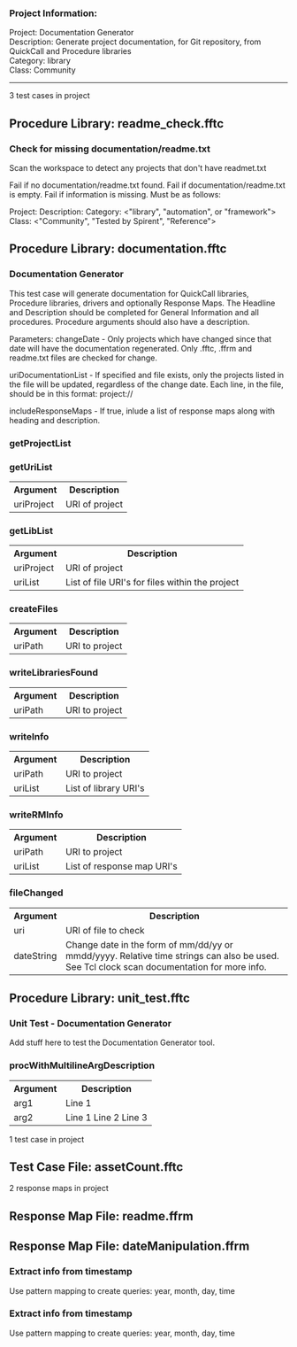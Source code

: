 ### Project Information:
Project: Documentation Generator  
Description: Generate project documentation, for Git repository, from QuickCall and Procedure libraries  
Category: library  
Class: Community  

 ----
3 test cases in project
## Procedure Library: readme_check.fftc
### Check for missing documentation/readme.txt
Scan the workspace to detect any projects that don't have readmet.txt

Fail if no documentation/readme.txt found.
Fail if documentation/readme.txt is empty.
Fail if information is missing. Must be as follows:

Project: <name>
Description: <Some wording about what the project does or is used for>
Category: <"library", "automation", or "framework">
Class: <"Community", "Tested by Spirent", "Reference">
## Procedure Library: documentation.fftc
### Documentation Generator
This test case will generate documentation for QuickCall libraries, Procedure libraries, drivers and optionally Response Maps. The Headline and Description should be completed for General Information and all procedures. Procedure arguments should also have a description.

Parameters:
changeDate - Only projects which have changed since that date will have the documentation regenerated. Only .fftc, .ffrm and readme.txt files are checked for change.

uriDocumentationList - If specified and file exists, only the projects listed in the file will be updated, regardless of the change date. Each line, in the file, should be in this format:
  project://<project name>

includeResponseMaps - If true, inlude a list of response maps along with heading and description.

### getProjectList
### getUriList
<table><tr><th>Argument</th><th>Description</th></tr>
<tr><td>uriProject</td><td>URI of project</tr></td></table>

### getLibList
<table><tr><th>Argument</th><th>Description</th></tr>
<tr><td>uriProject</td><td>URI of project</tr></td>
<tr><td>uriList</td><td>List of file URI's for files within the project</tr></td></table>

### createFiles
<table><tr><th>Argument</th><th>Description</th></tr>
<tr><td>uriPath</td><td>URI to project</tr></td></table>

### writeLibrariesFound
<table><tr><th>Argument</th><th>Description</th></tr>
<tr><td>uriPath</td><td>URI to project</tr></td></table>

### writeInfo
<table><tr><th>Argument</th><th>Description</th></tr>
<tr><td>uriPath</td><td>URI to project</tr></td>
<tr><td>uriList</td><td>List of library URI's </tr></td></table>

### writeRMInfo
<table><tr><th>Argument</th><th>Description</th></tr>
<tr><td>uriPath</td><td>URI to project</tr></td>
<tr><td>uriList</td><td>List of response map URI's </tr></td></table>

### fileChanged
<table><tr><th>Argument</th><th>Description</th></tr>
<tr><td>uri</td><td>URI of file to check</tr></td>
<tr><td>dateString</td><td>Change date in the form of mm/dd/yy or mmdd/yyyy.
Relative time strings can also be used.
See Tcl clock scan documentation for more info.</tr></td></table>

## Procedure Library: unit_test.fftc
### Unit Test - Documentation Generator
Add stuff here to test the Documentation Generator tool.
### procWithMultilineArgDescription
<table><tr><th>Argument</th><th>Description</th></tr>
<tr><td>arg1</td><td>Line 1</tr></td>
<tr><td>arg2</td><td>Line 1
Line 2
Line 3</tr></td></table>

1 test case in project
## Test Case File: assetCount.fftc
2 response maps in project
## Response Map File: readme.ffrm
## Response Map File: dateManipulation.ffrm
### Extract info from timestamp
Use pattern mapping to create queries: year, month, day, time
### Extract info from timestamp
Use pattern mapping to create queries: year, month, day, time